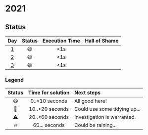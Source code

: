 # 2021
## Status

| Day | Status | Execution Time | Hall of Shame |
| :---: | :---: | :---: | :--- |
| [1](https://adventofcode.com/2021/day/1) | :smile: | <1s |
| [2](https://adventofcode.com/2021/day/2) | :smile: | <1s |
| [3](https://adventofcode.com/2021/day/3) | :smile: | <1s |

### Legend

| Status | Time for solution | Next steps |
| :---: | :---: | :--- |
| :smile: | 0..<10 seconds | All good here! |
| :eyes: | 10..<20 seconds | Could use some tidying up... |
| :warning: | 20..<60 seconds | Investigation is warranted. |
| :fire: | 60... seconds | Could be raining... |
